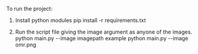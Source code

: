 To run the project: 

1. Install python modules
pip install -r requirements.txt

2. Run the script file giving the image argument as anyone of the images.
python main.py --image imagepath
example python main.py --image omr.png

